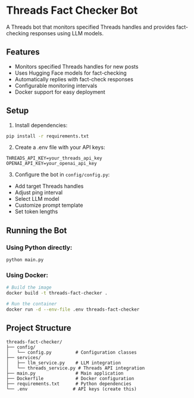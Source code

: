# Threads Fact Checker Bot

A Threads bot that monitors specified Threads handles and provides fact-checking responses using LLM models.

## Features

- Monitors specified Threads handles for new posts
- Uses Hugging Face models for fact-checking
- Automatically replies with fact-check responses
- Configurable monitoring intervals
- Docker support for easy deployment

## Setup

1. Install dependencies:
```bash
pip install -r requirements.txt
```

2. Create a .env file with your API keys:
```env
THREADS_API_KEY=your_threads_api_key
OPENAI_API_KEY=your_openai_api_key
```

3. Configure the bot in `config/config.py`:
- Add target Threads handles
- Adjust ping interval
- Select LLM model
- Customize prompt template
- Set token lengths

## Running the Bot

### Using Python directly:
```bash
python main.py
```

### Using Docker:
```bash
# Build the image
docker build -t threads-fact-checker .

# Run the container
docker run -d --env-file .env threads-fact-checker
```

## Project Structure

```
threads-fact-checker/
├── config/
│   └── config.py         # Configuration classes
├── services/
│   ├── llm_service.py    # LLM integration
│   └── threads_service.py # Threads API integration
├── main.py               # Main application
├── Dockerfile            # Docker configuration
├── requirements.txt      # Python dependencies
└── .env                 # API keys (create this)
